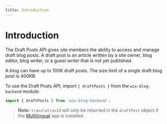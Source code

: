 ```yaml
---
title: Introduction
---
```


# Introduction


The Draft Posts API gives site members the ability to access and manage draft blog posts.
A draft post is an article written by a site owner, blog editor, blog writer, or a guest writer that is not yet published. 

A blog can have up to 100K draft posts. The size limit of a single draft blog post is 400KB.

To use the Draft Posts API, import `{ draftPosts }` from the `wix-blog-backend` module:

```javascript
import { draftPosts } from 'wix-blog-backend';
```

> **Note:** `translationId` will only be returned in the `draftPost` object if the [Multilingual](https://support.wix.com/en/article/wix-multilingual-an-overview) app is installed.